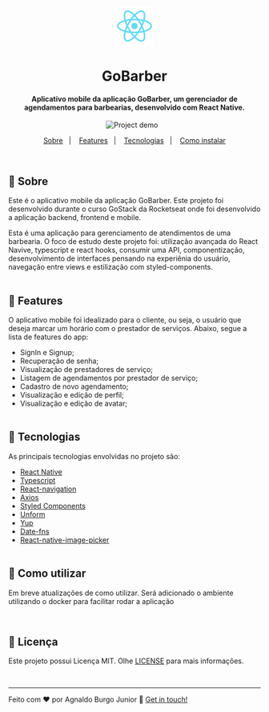 <div align="center" >
  <img alt="React Logo" src="./github/react.png" width='80px'>
</div>
<h1 align="center" >
    GoBarber
</h1>

<h4 align="center">
  Aplicativo mobile da aplicação GoBarber, um gerenciador de agendamentos para barbearias, desenvolvido com React Native.
</h4>
<div align="center" >
  <img alt="Project demo" src="./github/go-barber-app.gif" width='300px' style="margin-right:10px">

</div>

<p align="center">
  <a href="#large_blue_diamond-sobre">Sobre</a>&nbsp;&nbsp;&nbsp;|&nbsp;&nbsp;&nbsp;
  <a href="#large_blue_diamond-features">Features</a>&nbsp;&nbsp;&nbsp;|&nbsp;&nbsp;&nbsp;
  <a href="#large_blue_diamond-tecnologias">Tecnologias</a>&nbsp;&nbsp;&nbsp;|&nbsp;&nbsp;&nbsp;
  <a href="#large_blue_diamond-como-utilizar">Como instalar</a>
</p>
<br/>

## :large_blue_diamond: Sobre

Este é o aplicativo mobile da aplicação GoBarber. Este projeto foi desenvolvido durante o curso GoStack da Rocketseat onde foi desenvolvido a aplicação backend, frontend e mobile.

Esta é uma aplicação para gerenciamento de atendimentos de uma barbearia. O foco de estudo deste projeto foi: utilização avançada do React Navive, typescript e react hooks, consumir uma API, componentização, desenvolvimento de interfaces pensando na experiênia do usuário, navegação entre views e estilização com styled-components.
<br/>
<br/>

## :large_blue_diamond: Features

O aplicativo mobile foi idealizado para o cliente, ou seja, o usuário que deseja marcar um horário com o prestador de serviços. Abaixo, segue a lista de features do app:

- SignIn e Signup;
- Recuperação de senha;
- Visualização de prestadores de serviço;
- Listagem de agendamentos por prestador de serviço;
- Cadastro de novo agendamento;
- Visualização e edição de perfil;
- Visualização e edição de avatar;
  <br/>
  <br/>

## :large_blue_diamond: Tecnologias

As principais tecnologias envolvidas no projeto são:

- [React Native](https://reactnative.dev/)
- [Typescript](https://www.typescriptlang.org/)
- [React-navigation](https://reactnavigation.org/)
- [Axios](https://github.com/axios/axios)
- [Styled Components](https://styled-components.com/)
- [Unform](https://unform.dev/)
- [Yup](https://github.com/jquense/yup)
- [Date-fns](https://date-fns.org/docs/Getting-Started)
- [React-native-image-picker](https://react-day-picker.js.org/)
  <br/>
  <br/>

## :large_blue_diamond: Como utilizar

Em breve atualizações de como utilizar. Será adicionado o ambiente utilizando o docker para facilitar rodar a aplicação

<br/>

## :large_blue_diamond: Licença

Este projeto possui Licença MIT. Olhe [LICENSE](https://github.com/agnaldoburgojr/imc-app/blob/master/LICENCE) para mais informações.

<br/>

---

Feito com ♥ por Agnaldo Burgo Junior :wave: [Get in touch!](https://www.linkedin.com/in/agnaldo-burgo-junior/)

[vc]: https://code.visualstudio.com/

